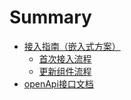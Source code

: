 # Summary

* [接入指南（嵌入式方案）](嵌入式方案/README.md)
    * [首次接入流程](嵌入式方案/接入流程.md)
    * [更新组件流程](嵌入式方案/更新组件.md)
* [openApi接口文档](平台应用API/README.md)

